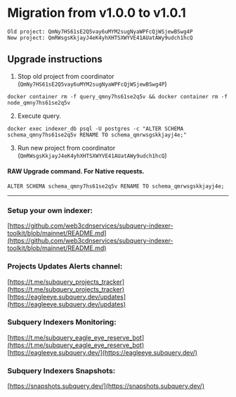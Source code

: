 # Migration from v1.0.0 to v1.0.1
```
Old project: QmNy7HS61sE2Q5vay6uMYM2sugNyaWPFcQjWSjewBSwg4P
New project: QmRWsgsKkjayJ4eK4yhXHTSXWYVE41AUatAWy9udch1hcQ
```


## Upgrade instructions
 1) Stop old project from coordinator (`QmNy7HS61sE2Q5vay6uMYM2sugNyaWPFcQjWSjewBSwg4P`)

```
docker container rm -f query_qmny7hs61se2q5v && docker container rm -f node_qmny7hs61se2q5v
```

 2) Execute query.

```
docker exec indexer_db psql -U postgres -c "ALTER SCHEMA schema_qmny7hs61se2q5v RENAME TO schema_qmrwsgskkjayj4e;"

```

 3) Run new project from coordinator (`QmRWsgsKkjayJ4eK4yhXHTSXWYVE41AUatAWy9udch1hcQ`)

#### RAW Upgrade command. For Native requests.
`ALTER SCHEMA schema_qmny7hs61se2q5v RENAME TO schema_qmrwsgskkjayj4e;`


___
### Setup your own indexer:

[https://github.com/web3cdnservices/subquery-indexer-toolkit/blob/mainnet/README.md](https://github.com/web3cdnservices/subquery-indexer-toolkit/blob/mainnet/README.md)

### Projects Updates Alerts channel:

[https://t.me/subquery_projects_tracker](https://t.me/subquery_projects_tracker) [https://eagleeye.subquery.dev/updates](https://eagleeye.subquery.dev/updates)

### Subquery Indexers Monitoring:

[https://t.me/subquery_eagle_eye_reserve_bot](https://t.me/subquery_eagle_eye_reserve_bot) [https://eagleeye.subquery.dev/](https://eagleeye.subquery.dev/)


### Subquery Indexers Snapshots:

[https://snapshots.subquery.dev/](https://snapshots.subquery.dev/)
